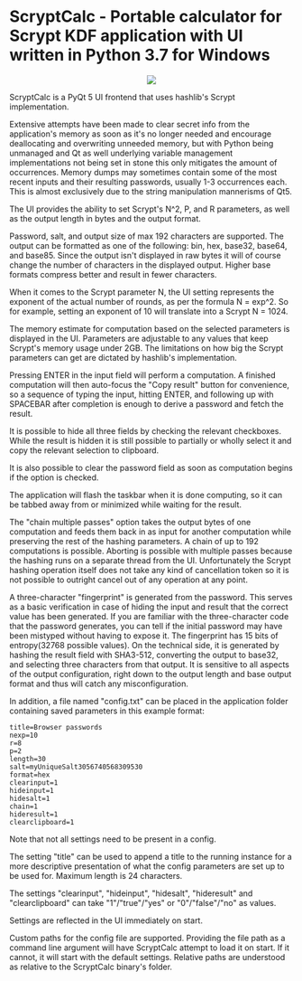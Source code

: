 # ScryptCalc - Portable calculator for Scrypt KDF application with UI written in Python 3.7 for Windows

<p align="center" width="100%"><img src="https://github.com/user-attachments/assets/e64f833c-f65c-4bf7-b2f2-ebfe53d340d5"></p>

ScryptCalc is a PyQt 5 UI frontend that uses hashlib's Scrypt implementation.

Extensive attempts have been made to clear secret info from the application's memory as soon as it's no longer needed and encourage deallocating and overwriting unneeded memory, but with Python being unmanaged and Qt as well underlying variable management implementations not being set in stone this only mitigates the amount of occurrences. Memory dumps may sometimes contain some of the most recent inputs and their resulting passwords, usually 1-3 occurrences each. This is almost exclusively due to the string manipulation mannerisms of Qt5.

The UI provides the ability to set Scrypt's N^2, P, and R parameters, as well as the output length in bytes and the output format.

Password, salt, and output size of max 192 characters are supported. The output can be formatted as one of the following: bin, hex, base32, base64, and base85. Since the output isn't displayed in raw bytes it will of course change the number of characters in the displayed output. Higher base formats compress better and result in fewer characters.

When it comes to the Scrypt parameter N, the UI setting represents the exponent of the actual number of rounds, as per the formula N = exp^2. So for example, setting an exponent of 10 will translate into a Scrypt N = 1024.

The memory estimate for computation based on the selected parameters is displayed in the UI. Parameters are adjustable to any values that keep Scrypt's memory usage under 2GB. The limitations on how big the Scrypt parameters can get are dictated by hashlib's implementation.

Pressing ENTER in the input field will perform a computation. A finished computation will then auto-focus the "Copy result" button for convenience, so a sequence of typing the input, hitting ENTER, and following up with SPACEBAR after completion is enough to derive a password and fetch the result.

It is possible to hide all three fields by checking the relevant checkboxes. While the result is hidden it is still possible to partially or wholly select it and copy the relevant selection to clipboard.

It is also possible to clear the password field as soon as computation begins if the option is checked.

The application will flash the taskbar when it is done computing, so it can be tabbed away from or minimized while waiting for the result.

The "chain multiple passes" option takes the output bytes of one computation and feeds them back in as input for another computation while preserving the rest of the hashing parameters. A chain of up to 192 computations is possible. Aborting is possible with multiple passes because the hashing runs on a separate thread from the UI. Unfortunately the Scrypt hashing operation itself does not take any kind of cancellation token so it is not possible to outright cancel out of any operation at any point.

A three-character "fingerprint" is generated from the password. This serves as a basic verification in case of hiding the input and result that the correct value has been generated. If you are familiar with the three-character code that the password generates, you can tell if the initial password may have been mistyped without having to expose it. The fingerprint has 15 bits of entropy(32768 possible values). On the technical side, it is generated by hashing the result field with SHA3-512, converting the output to base32, and selecting three characters from that output. It is sensitive to all aspects of the output configuration, right down to the output length and base output format and thus will catch any misconfiguration.

In addition, a file named "config.txt" can be placed in the application folder containing saved parameters in this example format:

```
title=Browser passwords
nexp=10
r=8
p=2
length=30
salt=myUniqueSalt3056740568309530
format=hex
clearinput=1
hideinput=1
hidesalt=1
chain=1
hideresult=1
clearclipboard=1
```

Note that not all settings need to be present in a config.

The setting "title" can be used to append a title to the running instance for a more descriptive presentation of what the config parameters are set up to be used for. Maximum length is 24 characters.

The settings "clearinput", "hideinput", "hidesalt", "hideresult" and "clearclipboard" can take "1"/"true"/"yes" or "0"/"false"/"no" as values.

Settings are reflected in the UI immediately on start.

Custom paths for the config file are supported. Providing the file path as a command line argument will have ScryptCalc attempt to load it on start. If it cannot, it will start with the default settings. Relative paths are understood as relative to the ScryptCalc binary's folder.
